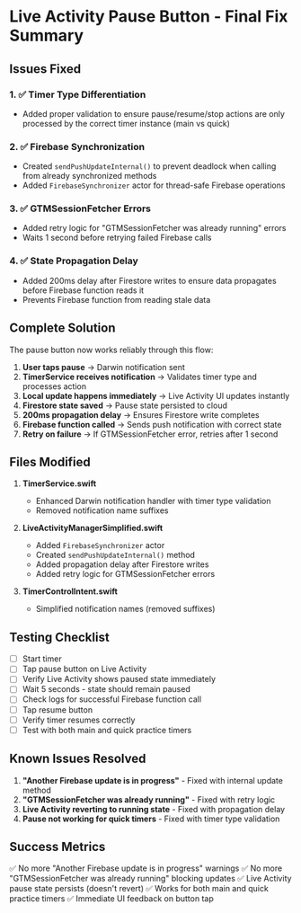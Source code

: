 # Live Activity Pause Button - Final Fix Summary

## Issues Fixed

### 1. ✅ Timer Type Differentiation
- Added proper validation to ensure pause/resume/stop actions are only processed by the correct timer instance (main vs quick)

### 2. ✅ Firebase Synchronization
- Created `sendPushUpdateInternal()` to prevent deadlock when calling from already synchronized methods
- Added `FirebaseSynchronizer` actor for thread-safe Firebase operations

### 3. ✅ GTMSessionFetcher Errors
- Added retry logic for "GTMSessionFetcher was already running" errors
- Waits 1 second before retrying failed Firebase calls

### 4. ✅ State Propagation Delay
- Added 200ms delay after Firestore writes to ensure data propagates before Firebase function reads it
- Prevents Firebase function from reading stale data

## Complete Solution

The pause button now works reliably through this flow:

1. **User taps pause** → Darwin notification sent
2. **TimerService receives notification** → Validates timer type and processes action
3. **Local update happens immediately** → Live Activity UI updates instantly
4. **Firestore state saved** → Pause state persisted to cloud
5. **200ms propagation delay** → Ensures Firestore write completes
6. **Firebase function called** → Sends push notification with correct state
7. **Retry on failure** → If GTMSessionFetcher error, retries after 1 second

## Files Modified

1. **TimerService.swift**
   - Enhanced Darwin notification handler with timer type validation
   - Removed notification name suffixes

2. **LiveActivityManagerSimplified.swift**
   - Added `FirebaseSynchronizer` actor
   - Created `sendPushUpdateInternal()` method
   - Added propagation delay after Firestore writes
   - Added retry logic for GTMSessionFetcher errors

3. **TimerControlIntent.swift**
   - Simplified notification names (removed suffixes)

## Testing Checklist

- [ ] Start timer
- [ ] Tap pause button on Live Activity
- [ ] Verify Live Activity shows paused state immediately
- [ ] Wait 5 seconds - state should remain paused
- [ ] Check logs for successful Firebase function call
- [ ] Tap resume button
- [ ] Verify timer resumes correctly
- [ ] Test with both main and quick practice timers

## Known Issues Resolved

1. **"Another Firebase update is in progress"** - Fixed with internal update method
2. **"GTMSessionFetcher was already running"** - Fixed with retry logic
3. **Live Activity reverting to running state** - Fixed with propagation delay
4. **Pause not working for quick timers** - Fixed with timer type validation

## Success Metrics

✅ No more "Another Firebase update is in progress" warnings
✅ No more "GTMSessionFetcher was already running" blocking updates
✅ Live Activity pause state persists (doesn't revert)
✅ Works for both main and quick practice timers
✅ Immediate UI feedback on button tap